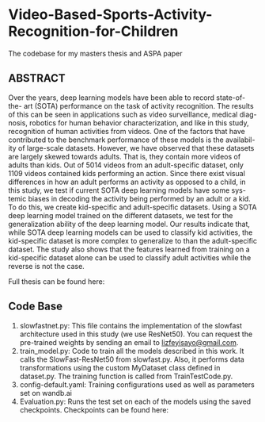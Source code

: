 # Video-Based-Sports-Activity-Recognition-for-Children
The codebase for my masters thesis and ASPA paper
## ABSTRACT
Over the years, deep learning models have been able to record state-of-the- art (SOTA) performance on the task of activity recognition. The results of this can be seen in applications such as video surveillance, medical diag- nosis, robotics for human behavior characterization, and like in this study, recognition of human activities from videos. One of the factors that have contributed to the benchmark performance of these models is the availabil- ity of large-scale datasets. However, we have observed that these datasets are largely skewed towards adults. That is, they contain more videos of adults than kids. Out of 5014 videos from an adult-specific dataset, only 1109 videos contained kids performing an action. Since there exist visual differences in how an adult performs an activity as opposed to a child, in this study, we test if current SOTA deep learning models have some sys- temic biases in decoding the activity being performed by an adult or a kid. To do this, we create kid-specific and adult-specific datasets. Using a SOTA deep learning model trained on the different datasets, we test for the generalization ability of the deep learning model. Our results indicate that, while SOTA deep learning models can be used to classify kid activities, the kid-specific dataset is more complex to generalize to than the adult-specific dataset. The study also shows that the features learned from training on a kid-specific dataset alone can be used to classify adult activities while the reverse is not the case.

Full thesis can be found here: 

## Code Base
1. slowfastnet.py: This file contains the implementation of the slowfast architecture used in this study (we use ResNet50). You can request the pre-trained weights by sending an email to lizfeyisayo@gmail.com. 
2. train_model.py: Code to train all the models described in this work. It calls the SlowFast-ResNet50 from slowfast.py. Also, it performs data transformations using the custom MyDataset class defined in dataset.py. The training function is called from TrainTestCode.py.
3. config-default.yaml: Training configurations used as well as parameters set on wandb.ai
4. Evaluation.py: Runs the test set on each of the models using the saved checkpoints. Checkpoints can be found here: 
